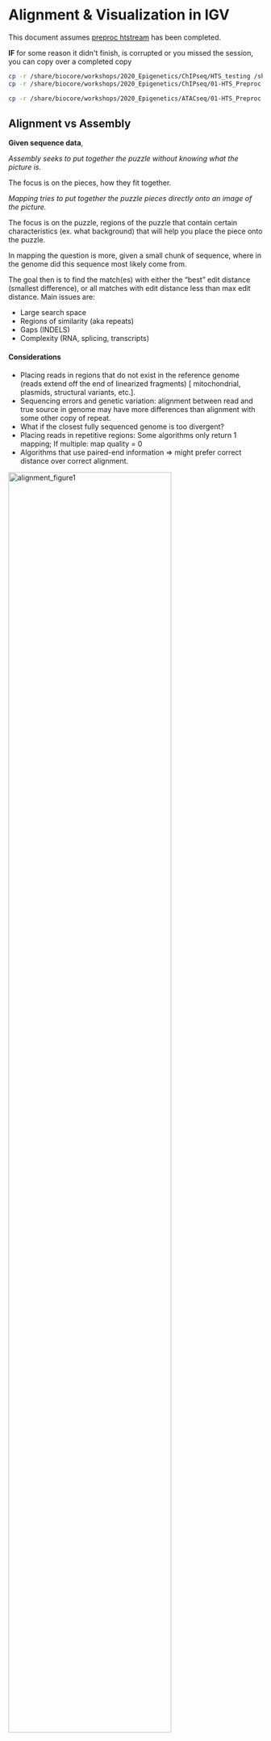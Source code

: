 # Alignment & Visualization in IGV

This document assumes [preproc htstream](./01-preproc_htstream.md) has been completed.

**IF** for some reason it didn't finish, is corrupted or you missed the session, you can copy over a completed copy

```bash
cp -r /share/biocore/workshops/2020_Epigenetics/ChIPseq/HTS_testing /share/workshop/epigenetics_workshop/$USER/chipseq_example/.
cp -r /share/biocore/workshops/2020_Epigenetics/ChIPseq/01-HTS_Preproc /share/workshop/epigenetics_workshop/$USER/chipseq_example/.

cp -r /share/biocore/workshops/2020_Epigenetics/ATACseq/01-HTS_Preproc /share/workshop/epigenetics_workshop/$USER/atacseq_example/.
```

## Alignment vs Assembly

**Given sequence data**,

_Assembly seeks to put together the puzzle without knowing what the picture is._

The focus is on the pieces, how they fit together.

_Mapping tries to put together the puzzle pieces directly onto an image of the picture._

The focus is on the puzzle, regions of the puzzle that contain certain characteristics (ex. what background) that will help you place the piece onto the puzzle.  

In mapping the question is more, given a small chunk of sequence, where in the genome did this sequence most likely come from.

The goal then is to find the match(es) with either the “best” edit distance (smallest difference), or all matches with edit distance less than max edit distance. Main issues are:

* Large search space
* Regions of similarity (aka repeats)
* Gaps (INDELS)
* Complexity (RNA, splicing, transcripts)

#### Considerations
* Placing reads in regions that do not exist in the reference genome (reads extend off the end of linearized fragments) [ mitochondrial, plasmids, structural variants, etc.].
* Sequencing errors and genetic variation: alignment between read and true source in genome may have more differences than alignment with some other copy of repeat.
* What if the closest fully sequenced genome is too divergent?
* Placing reads in repetitive regions: Some algorithms only return 1 mapping; If multiple: map quality = 0
* Algorithms that use paired-end information => might prefer correct distance over correct alignment.

<img src="alignment_figures/alignment_figure1.png" alt="alignment_figure1" width="80%"/>

### Aligners
Many [alignment algorithms](https://en.wikipedia.org/wiki/List_of_sequence_alignment_software
) to choose from. Examples include:
* Spliced Aligners for RNA
  * STAR
  * HiSAT2 (formerly Tophat [Bowtie2])
  * GMAP/GSNAP
  * SOAPsplice
  * MapSplice
* Aligners that can ’clip’
  * bwa-mem
  * Bowtie2 in local mode

### Genome and Genome Annotation

Genome sequence fasta files and annotation (gff, gtf) files go together! These should be identified at the beginning of analysis.

* Genome fasta files should include all primary chromosomes, unplaced sequences and un-localized sequences, as well as any organelles. Should bet contain any contigs that represent patches, or alternative haplotypes.
* If you expect contamination, or the presence of additional sequence/genome, add the sequence(s) to the genome fasta file.
* Annotation file should be GTF (preferred), and should be the most comprehensive you can find.
  * Chromosome names in the GTF must match those in the fasta file (they don’t always do).
  * Star recommends the Genecode annotations for mouse/human

## Counting reads as a proxy for enrichment

The more you can count (and HTS sequencing systems can count a lot) the better the measure of copy number for even rare transcripts in a population.
Many techniques deal with count data (ex. RNAseq). Reads are mapped to a reference genome, transcripts are detected, and the number of reads that map to a transcript (or gene) are counted (more or less).

Technical artifacts should be considered during counting
* Mapping quality
* Map-ability (uniqueness), the read is not ambiguous
* Properly paired reads

### Alignment concepts

* Multimappers:
  * Reads that align equally well to more than one reference location.
  * Generally, multimappers are discounted in most analysis, and are often discounted in counting applications.
  * Note: multimapper “rescue” is available in some.
* Duplicates (We did this with HTStream):
  * Reads or read pairs arising from the same original library fragment, either during library preparation (PCR duplicates).
  * Generally, duplicates can only be detected reliably with paired-end sequencing.
* Clipping and Splicing  
<img src="alignment_figures/alignment_figure3.png" alt="alignment_figure3" width="50%"/>  
* Inner length, insert size, fragment length  
<img src="alignment_figures/alignment_figure4.jpg" alt="alignment_figure4" width="50%"/>  
*From https://www.biostars.org/p/106291/*

## Indexing a Reference sequence and annotation

1. First lets make sure we are where we are supposed to be and that the References directory is available.

    ```bash
    cd /share/workshop/epigenetics_workshop/$USER
    mkdir -p References
    ```

Since the references are the same for both projects we'll just create the one directory.

1. To align our data we will need the genome (fasta) and annotation (gtf) for mouse. There are many places to find them, but we are going to get them from the [GENCODE](https://www.gencodegenes.org/mouse/release_M25.html).

    We need to first get the url for the genome and annotation gtf. For most purposes we want to use the PRI (primary) genome chromosome and Basic gene annotation. At the time of this workshop the current version of GENCODE is *25*. You will want to update the scripts to use the current version.

    <img src="alignment_figures/index_figure1.png" alt="index_figure1" width="80%" style="border:5px solid #ADD8E6;"/>

    <img src="alignment_figures/index_figure2.png" alt="index_figure2" width="80%" style="border:5px solid #ADD8E6;"/>

1. Lets take a look at the help docs for BWA and its subcommands as well:

    ```bash
    module load bwa
    bwa
    ```

1. We are going to use an aligner called ['BWA MEM'](https://arxiv.org/abs/1303.3997) to align the data, but first we need to index the genome. Lets pull down the script [map_bwa.slurm](../../software_scripts/scripts/bwa_index.slurm) to index the mouse GENCODE version of the genome.

    ```bash
    wget https://raw.githubusercontent.com/ucdavis-bioinformatics-training/2020-Epigenetics_Workshop/master/software_scripts/scripts/bwa_index.slurm bwa_index.slurm
    less bwa_index.slurm
    ```

    <div class="script">#!/bin/bash

    #SBATCH --job-name=bam_index # Job name
    #SBATCH --nodes=1
    #SBATCH --ntasks=8
    #SBATCH --time=120
    #SBATCH --mem=40000 # Memory pool for all cores (see also --mem-per-cpu)
    #SBATCH --partition=production
    #SBATCH --account=epigenetics # cluster account to use for the job
    #SBATCH --reservation=epigenetics-workshop # cluster account reservation
    #SBATCH --output=slurm_out/bwa-index_%A.out # File to which STDOUT will be written
    #SBATCH --error=slurm_out/bwa-index_%A.err # File to which STDERR will be written

    start=`date +%s`
    echo $HOSTNAME

    outpath="References"
    mkdir -p ${outpath}

    cd ${outpath}

    wget ftp://ftp.ebi.ac.uk/pub/databases/gencode/Gencode_mouse/release_M25/GRCm38.primary_assembly.genome.fa.gz GRCm38.primary_assembly.genome.fa.gz
    gunzip GRCm38.primary_assembly.genome.fa.gz
    FASTA="GRCm38.primary_assembly.genome.fa"

    wget ftp://ftp.ebi.ac.uk/pub/databases/gencode/Gencode_mouse/release_M25/gencode.vM25.primary_assembly.annotation.gtf.gz gencode.vM25.primary_assembly.annotation.gtf.gz
    gunzip gencode.vM25.primary_assembly.annotation.gtf.gz


    module load bwa/0.7.17

    call="bwa index ${FASTA}"

    echo $call
    eval $call

    end=`date +%s`
    runtime=$((end-start))
    echo $runtime
    </div>

    When you are done, type "q" to exit.

    1. The script uses wget to download the FASTA and GTF files from GENCODE using the links you found earlier.
    1. Uncompresses them using gunzip.
    1. Run bwa in mode index.

1. Run BWA indexing when ready.

    ```bash
    sbatch bwa_index.slurm
    ```

    **IF** For the sake of time, or for some reason it didn't finish, is corrupted, or you missed the session, you can **link** over a completed copy.

    ```bash
    #ln -s /share/biocore/workshops/2020_Epigenetics/Reference/GRCm38.primary_assembly.genome.fa* /share/workshop/epigenetics_workshop/$USER/References/.
    ```

1. Now do the same for the ATACseq experiment

## Alignments

1. We are now ready to try an alignment on our small test dataset:

    ```bash
    cd /share/workshop/epigenetics_workshop/$USER/chipseq_example/HTS_testing
    ```

    and let's run BWA (via srun) on the pair of streamed test files we created earlier:

    ```bash
    srun --time=15:00:00 -n 8 --mem=32g --reservation=epigenetics-workshop --account=epigenetics --pty /bin/bash
    ```

    Once you've been given an interactive session we can run BWA. You can ignore the two warnings/errors and you know your on a cluster node because your server will change. Here you see I'm on tadpole, then after the srun command is successful, I am now on drove-13.

    <div class="output">msettles@tadpole:/share/workshop/msettles/chipseq_example/> HTS_testing$ srun --time=15:00:00 -n 8 --mem=32g --reservation=epigenetics-workshop --account=epigenetics --pty /bin/bash
    srun: job 29372920 queued and waiting for resources
    srun: job 29372920 has been allocated resources
    groups: cannot find name for group ID 2020
    bash: /home/msettles/.bashrc: Permission denied
    msettles@drove-13:/share/workshop/msettles/chipseq_example/> HTS_testing$
    </div>

1. Then run the bwa commands

    ```bash
    module load bwa
    bwa mem -t 8 \
       ../../Reference/GRCm38.primary_assembly.genome.fa \
       JLDY037E.streamed_R1.fastq.gz \
       JLDY037E.streamed_R2.fastq.gz
    ```

    In the command, we are telling bwa to count reads using the genome referencde and input file pair.

    You'll notice the program output the result to *stdout* this is nice because we can add additional processing afterwards, like sorting with samtools. But first lets take a look at the [sam/bam](../filetypes) format.

    ```bash
    module load samtools
    bwa mem -t 8 \
       ../Reference/GRCm38.primary_assembly.genome.fa \
       JLDY037E.streamed_R1.fastq.gz \
       JLDY037E.streamed_R2.fastq.gz | samtools sort -o JLDY037E.streamed.bam -
    ```

    In the directory there should now be a file JLDY037E.streamed.bam that is your alignment in bam format.

    Once finished please 'exit' the srun session. You'll know you were successful when your back on tadpole

    <div class="output">msettles@drove-13:/share/workshop/msettles/chipseq_example/HTS_testing$ exit
    exit
    msettles@tadpole:/share/workshop/msettles/chipseq_example/HTS_testing$
    </div>

###  Now let's take a look at an alignment in IGV.

1.  We first need to index the bam file, will use 'samtools' for this step, which is a program to manipulate SAM/BAM files. Take a look at the options for samtools and 'samtools index'.

    ```bash
    module load samtools
    samtools
    samtools index
    ```

    We need to index the BAM file:

    ```bash
    cd /share/workshop/epigenetics_workshop/$USER/chipseq_example/HTS_testing
    samtools index JLDY037E.streamed.bam
    ```

    **IF** for some reason it didn't finish, is corrupted or you missed the session, you can copy over a completed copy

    ```bash
    #cp -r /share/biocore/workshops/2020_Epigenetics/ChIPseq/HTS_testing/JLDY037E.streamed.bam /share/workshop/epigenetics_workshop/$USER/chipseq_example/HTS_testing/.
    ```

2. Transfer JLDY037E.streamed.bam and JLDY037E.streamed.bam.bai (the index file) to your computer using scp or winSCP, or copy/paste from cat [sometimes doesn't work].

    In a new shell session on my laptop. **NOT logged into tadpole**. Replace [your_username] with your username
    ```bash
    mkdir -p ~/epigenetics_workshop
    cd ~/epigenetics_workshop
    scp [your_username]@tadpole.genomecenter.ucdavis.edu:/share/workshop/epigenetics_workshop/[your_username]/chipseq_example/HTS_testing/JLDY037E.streamed.bam* .
    ```

1. Now we are ready to use IGV.

    Go to the [IGV page at the Broad Institute](http://software.broadinstitute.org/software/igv/).

    <img src="alignment_figures/index_igv1.png" alt="index_igv1" width="80%" style="border:5px solid #ADD8E6;"/>

    And then navigate to the download page, [IGV download](http://software.broadinstitute.org/software/igv/download)

    <img src="alignment_figures/index_igv2.png" alt="index_igv2" width="80%" style="border:5px solid #ADD8E6;"/>

    Here you can download IGV for your respective platform (Window, Mac OSX, Linux), but we are going to use the web application they supply, [IGV web app](https://igv.org/app).

    <img src="alignment_figures/index_igv3.png" alt="index_igv3" width="80%" style="border:5px solid #ADD8E6;"/>

1. The first thing we want to do is load the Human genome. Click on "Genomes" in the menu and choose "Human (GRCm38/mm10)".

    <img src="alignment_figures/index_igv4.png" alt="index_igv4" width="80%" style="border:5px solid #ADD8E6;"/>

1. Now let's load the alignment bam and index files. Click on "Tracks" and choose "Local File ...".

    <img src="alignment_figures/index_igv5.png" alt="index_igv5" width="80%" style="border:5px solid #ADD8E6;"/>

    Navigate to where you transferred the bam and index file and select them **both**.

    <img src="alignment_figures/index_igv6.png" alt="index_igv6" width="80%" style="border:5px solid #ADD8E6;"/>

    Now your alignment is loaded. Any loaded bam file aligned to a genome is called a "track".

    <img src="alignment_figures/index_igv7.png" alt="index_igv7" width="80%" style="border:5px solid #ADD8E6;"/>

1. Lets take a look at the alignment associated with the region __chr2:98,660,694-98,664,771__. If you don't see any reads, this likely means your in the wrong genome, double check that it says **mm10** in the top left.

    <img src="alignment_figures/index_igv8.png" alt="index_igv8" width="80%" style="border:5px solid #ADD8E6;"/>

    <img src="alignment_figures/index_igv9.png" alt="index_igv9" width="80%" style="border:5px solid #ADD8E6;"/>

    You can zoom in by clicking on the plus sign (top right) or zoom out by clicking the negative sign. You also may have to move around by clicking and dragging in the BAM track window.

    You can also zoom in by clicking and dragging across the number line at the top. That section will highlight, and when you release the button, it will zoom into that section. Play around with IGV for a few minutes, check out the different settings. You can use IGV to visualize and validate your expectations in your alignments.


## Running BWA on the ChIP experiment

1. We can now run BWA across all samples on the real data using a SLURM script, [map_bwa.slurm](../../software_scripts/scripts/map_bwa.slurm), that we should take a look at now.

    ```bash
    cd /share/workshop/epigenetics_workshop/$USER/chipseq_example  # We'll run this from the main directory
    wget https://raw.githubusercontent.com/ucdavis-bioinformatics-training/2020-Epigenetics_Workshop/master/software_scripts/scripts/map_bwa.slurm
    less map_bwa.slurm
    ```

    <div class="script">#!/bin/bash
    #
    #SBATCH --job-name=map_bwa # Job name
    #SBATCH --nodes=1
    #SBATCH --ntasks=20 # Number of cores
    #SBATCH --mem=16000 # Memory pool for all cores (see also --mem-per-cpu)
    #SBATCH --time=1-00
    #SBATCH --array=1-12
    #SBATCH --partition=production # Partition to submit to
    #SBATCH --output=slurm_out/map_hts_bwa-%A_%a.out # File to which STDOUT will be written
    #SBATCH --error=slurm_out/map_hts_bwa-%A_%a.err # File to which STDERR will be written
    #SBATCH --mail-type=ALL # Type of email notification- BEGIN,END,FAIL,ALL
    #SBATCH --mail-user=settles@ucdavis.edu # Email to which notifications will be sent

    start=`date +%s`
    echo $HOSTNAME
    echo "My SLURM_ARRAY_TASK_ID: " $SLURM_ARRAY_TASK_ID

    inpath=01-HTS_Preproc
    sample=`sed "${SLURM_ARRAY_TASK_ID}q;d" samples.txt | awk -F '\t'  '{print $1}'`
    r1=${inpath}/${sample}/${sample}*_R1*.fastq.gz
    r2=${inpath}/${sample}/${sample}*_R2*.fastq.gz

    outpath='02-BWA'
    [[ -d ${outpath} ]] || mkdir ${outpath}
    [[ -d ${outpath}/${sample} ]] || mkdir ${outpath}/${sample}

    echo "SAMPLE: ${sample}"

    THREADS=${SLURM_NTASKS}
    MEM=$(expr ${SLURM_MEM_PER_NODE} / 1024)
    MAPTHREADS=$(expr ${THREADS} - 6)
    SORTTHREADS=$(expr ${THREADS} - ${MAPTHREADS})

    #THREADS=20
    #MAPTHREADS=14
    #SORTTHREADS=6
    #MEM=48

    module load bwa/0.7.17
    module load samtools/1.9

    output=${outpath}/${sample}/${sample}_bwa.bam
    mapfasta=../References/GRCm38.primary_assembly.genome.fa

    call="bwa mem -t ${MAPTHREADS} \
     -R '@RG\tID:${sample}\tSM:${new_id}\tPL:ILLUMINA\tDS:Paired' \
     ${mapfasta} ${r1} ${r2} \
     | samtools sort -m 768M --threads ${SORTTHREADS} -o ${output} -"
    echo $call
    eval $call

    call="samtools index -@ ${THREADS} ${output}"
    echo $call
    eval $call

    call="samtools idxstats ${output} > ${output}.idxstats"
    echo $call
    eval $call

    call="samtools flagstat -@ ${THREADS} ${output} > ${output}.flagstat"
    echo $call
    eval $call

    call="samtools stats -@ ${THREADS} ${output} > ${output}.stats"
    echo $call
    eval $call

    end=`date +%s`

    runtime=$((end-start))

    echo $runtime
    </div>

    When you are done, type "q" to exit.

    There are alot of things happening here:
    1.  We first setup the environment.
    1.  Map with BWA piping to samtools sort.
    1.  Then use samtools to:
        1. index
        1. flagstats
        1. idxstats
        1. stats

2. After looking at the script, lets run it.

    ```bash
    sbatch map_bwa.slurm  # moment of truth!
    ```

    We can watch the progress of our task array using the 'squeue' command. Takes about 1:30 hours to process each sample.

    ```sbatch
    squeue -u $USER  # use your username
    ```
3. Now do the same for the ATACseq experiment.

## MultiQC QA/QC Summary of the mapping results.

Finally lets use [MultiQC](https://multiqc.info/) to generate a summary of our output.

```bash
## Run multiqc to collect statistics and create a report:
cd /share/workshop/epigenetics_workshop/$USER/chipseq_example
module load multiqc/htstream.dev0
multiqc -i ChIPseq-mapping-report -o 02-BWA-ChIPseq-report ./02-BWA
```

**Do the same for the ATACseq experiment**

Transfer ChIPseq-mapping-report_multiqc_report.html and ATACseq-mapping-report_multiqc_report.html to your computer and open it in a web browser.

Or in case of emergency, download this copy: [ChIPseq-mapping-report_multiqc_report.html](ChIPseq-mapping-report_multiqc_report.html) and [HTSMultiQC-mapping-report_multiqc_report.html](ATACseq-mapping-report_multiqc_report.html) for the ATACseq




**Questions:**
1. Look at the script `map_bwa.slurm`. What does the `array=1-7` mean, why is it used, and what is the usage of it in the script itself?
2. Look through the files in an output directory and check out what is present and discuss what each of them mean. (for example: `cd /share/workshop/epigenetics_workshop/$USER/chipseq_example/02-BWA/JLDY037E` )
3. Come up with a brief command you might use to check that all of the sample alignments using BWA have a reasonable output and/or did not produce any errors (recall from htstream checks).
4. Open `JLDY037E_bwa.bam.idxstats` in excel (or excel like application), and review. The table that this script creates ("summary_star_alignments.txt") can be pulled to your laptop via 'scp', or WinSCP, etc., and imported into a spreadsheet. Do read counts align according to chromosome size? Discuss ...
5. If time, find some other regions/genes with high alignment count using IGV with your group. Where do they occur relative to genes?
